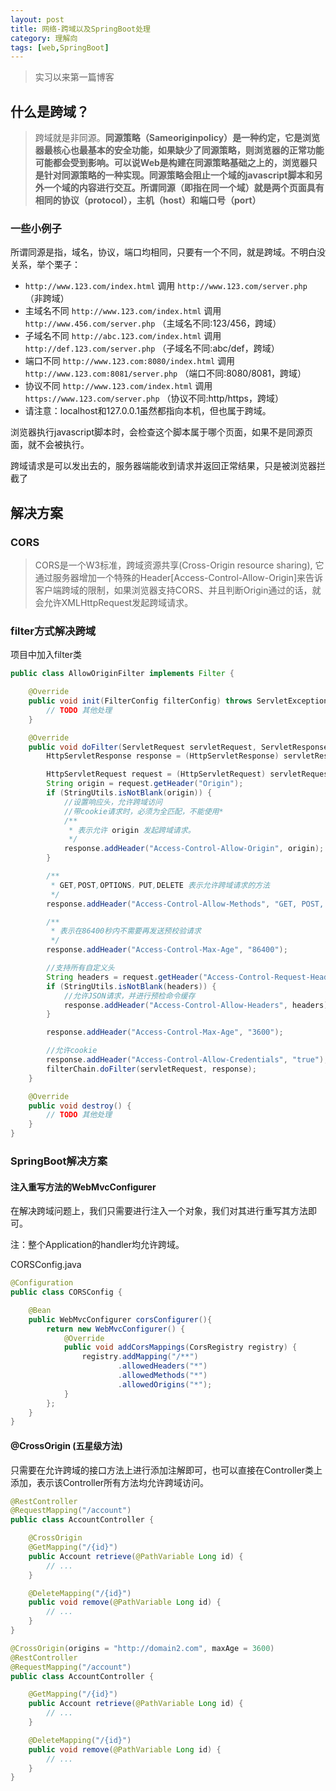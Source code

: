 ```yaml
---
layout: post
title: 网络-跨域以及SpringBoot处理
category: 理解向
tags: [web,SpringBoot]
---
```


> 实习以来第一篇博客

## 什么是跨域？
> 跨域就是非同源。**同源策略（Sameoriginpolicy）**是一种约定，它是浏览器最核心也最基本的安全功能，如果缺少了同源策略，则浏览器的正常功能可能都会受到影响。可以说Web是构建在同源策略基础之上的，浏览器只是针对同源策略的一种实现。同源策略会阻止一个域的javascript脚本和另外一个域的内容进行交互。所谓同源（即指在同一个域）就是两个页面具有相同的**协议（protocol），主机（host）和端口号（port）**
### 一些小例子
所谓同源是指，域名，协议，端口均相同，只要有一个不同，就是跨域。不明白没关系，举个栗子：
- `http://www.123.com/index.html` 调用 `http://www.123.com/server.php` （非跨域）
- 主域名不同
`http://www.123.com/index.html` 调用 `http://www.456.com/server.php` （主域名不同:123/456，跨域）
- 子域名不同
`http://abc.123.com/index.html` 调用 `http://def.123.com/server.php` （子域名不同:abc/def，跨域）
- 端口不同
`http://www.123.com:8080/index.html` 调用 `http://www.123.com:8081/server.php` （端口不同:8080/8081，跨域）
- 协议不同
`http://www.123.com/index.html` 调用 `https://www.123.com/server.php` （协议不同:http/https，跨域）
- 请注意：localhost和127.0.0.1虽然都指向本机，但也属于跨域。

浏览器执行javascript脚本时，会检查这个脚本属于哪个页面，如果不是同源页面，就不会被执行。

跨域请求是可以发出去的，服务器端能收到请求并返回正常结果，只是被浏览器拦截了

## 解决方案
### CORS
> CORS是一个W3标准，跨域资源共享(Cross-Origin resource sharing), 它通过服务器增加一个特殊的Header[Access-Control-Allow-Origin]来告诉客户端跨域的限制，如果浏览器支持CORS、并且判断Origin通过的话，就会允许XMLHttpRequest发起跨域请求。

### filter方式解决跨域
项目中加入filter类
```java
public class AllowOriginFilter implements Filter {

    @Override
    public void init(FilterConfig filterConfig) throws ServletException {
		// TODO 其他处理
    }

    @Override
    public void doFilter(ServletRequest servletRequest, ServletResponse servletResponse, FilterChain filterChain) throws IOException, ServletException {
        HttpServletResponse response = (HttpServletResponse) servletResponse;

        HttpServletRequest request = (HttpServletRequest) servletRequest;
        String origin = request.getHeader("Origin");
        if (StringUtils.isNotBlank(origin)) {
            //设置响应头，允许跨域访问
            //带cookie请求时，必须为全匹配，不能使用*
            /**
             * 表示允许 origin 发起跨域请求。
             */
            response.addHeader("Access-Control-Allow-Origin", origin);
        }

        /**
         * GET,POST,OPTIONS，PUT,DELETE 表示允许跨域请求的方法
         */
        response.addHeader("Access-Control-Allow-Methods", "GET, POST, OPTIONS, PUT, DELETE");

        /**
         * 表示在86400秒内不需要再发送预校验请求
         */
        response.addHeader("Access-Control-Max-Age", "86400");

        //支持所有自定义头
        String headers = request.getHeader("Access-Control-Request-Headers");
        if (StringUtils.isNotBlank(headers)) {
            //允许JSON请求，并进行预检命令缓存
            response.addHeader("Access-Control-Allow-Headers", headers);
        }

        response.addHeader("Access-Control-Max-Age", "3600");

        //允许cookie
        response.addHeader("Access-Control-Allow-Credentials", "true");
        filterChain.doFilter(servletRequest, response);
    }

    @Override
    public void destroy() {
		// TODO 其他处理
    }
}
```

### SpringBoot解决方案
#### 注入重写方法的WebMvcConfigurer
在解决跨域问题上，我们只需要进行注入一个对象，我们对其进行重写其方法即可。

注：整个Application的handler均允许跨域。

CORSConfig.java
```java
@Configuration
public class CORSConfig {

    @Bean
    public WebMvcConfigurer corsConfigurer(){
        return new WebMvcConfigurer() {
            @Override
            public void addCorsMappings(CorsRegistry registry) {
                registry.addMapping("/**")
                        .allowedHeaders("*")
                        .allowedMethods("*")
                        .allowedOrigins("*");
            }
        };
    }
}
```
#### @CrossOrigin **(五星级方法)**
只需要在允许跨域的接口方法上进行添加注解即可，也可以直接在Controller类上添加，表示该Controller所有方法均允许跨域访问。
```java
@RestController
@RequestMapping("/account")
public class AccountController {

	@CrossOrigin
	@GetMapping("/{id}")
	public Account retrieve(@PathVariable Long id) {
		// ...
	}

	@DeleteMapping("/{id}")
	public void remove(@PathVariable Long id) {
		// ...
	}
}

@CrossOrigin(origins = "http://domain2.com", maxAge = 3600)
@RestController
@RequestMapping("/account")
public class AccountController {

	@GetMapping("/{id}")
	public Account retrieve(@PathVariable Long id) {
		// ...
	}

	@DeleteMapping("/{id}")
	public void remove(@PathVariable Long id) {
		// ...
	}
}

```


